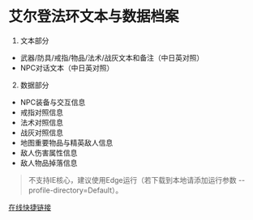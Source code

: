 # 艾尔登法环文本与数据档案

1. 文本部分
* 武器/防具/戒指/物品/法术/战灰文本和备注（中日英对照）
* NPC对话文本（中日英对照）

2. 数据部分
* NPC装备与交互信息
* 戒指对照信息
* 法术对照信息
* 战灰对照信息
* 地图重要物品与精英敌人信息
* 敌人伤害属性信息
* 敌人物品掉落信息

>不支持IE核心，建议使用Edge运行（若下载到本地请添加运行参数 --profile-directory=Default）。

[在线快捷链接](https://fengmowei.github.io/Elden-Ring-Documents/)